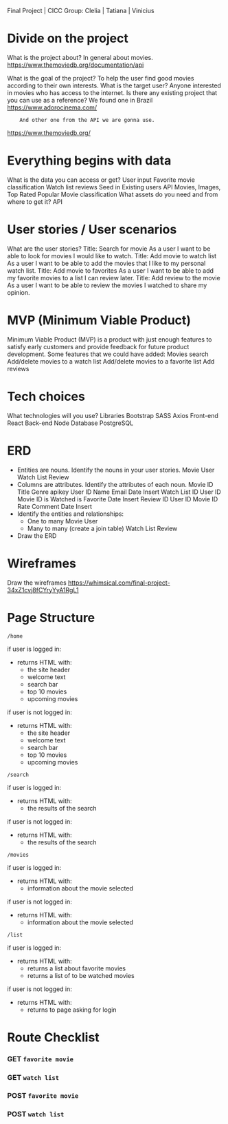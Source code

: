 Final Project | CICC
Group: Clelia | Tatiana | Vinicius

# Divide on the project

What is the project about?
In general about movies.
https://www.themoviedb.org/documentation/api

What is the goal of the project?
To help the user find good movies according to their own interests.
What is the target user?
Anyone interested in movies who has access to the internet.
Is there any existing project that you can use as a reference?
We found one in Brazil
https://www.adorocinema.com/

    	And other one from the API we are gonna use.

https://www.themoviedb.org/

# Everything begins with data

What is the data you can access or get?
User input
Favorite movie classification
Watch list
reviews
Seed in
Existing users
API
Movies, Images, Top Rated Popular
Movie classification
What assets do you need and from where to get it?
API

# User stories / User scenarios

What are the user stories?
Title: Search for movie
As a user I want to be able to look for movies I would like to watch.
Title: Add movie to watch list
As a user I want to be able to add the movies that I like to my personal watch list.
Title: Add movie to favorites
As a user I want to be able to add my favorite movies to a list I can review later.
Title: Add review to the movie
As a user I want to be able to review the movies I watched to share my opinion.

# MVP (Minimum Viable Product)

Minimum Viable Product (MVP) is a product with just enough features to satisfy early customers and provide feedback for future product development.
Some features that we could have added:
Movies search
Add/delete movies to a watch list
Add/delete movies to a favorite list
Add reviews

# Tech choices

What technologies will you use?
Libraries
Bootstrap
SASS
Axios
Front-end
React
Back-end
Node
Database
PostgreSQL

# ERD

- Entities are nouns. Identify the nouns in your user stories.
  Movie
  User
  Watch List
  Review
- Columns are attributes. Identify the attributes of each noun.
  Movie
  ID
  Title
  Genre
  apikey
  User
  ID
  Name
  Email
  Date Insert
  Watch List
  ID
  User ID
  Movie ID
  is Watched
  is Favorite
  Date Insert
  Review
  ID
  User ID
  Movie ID
  Rate
  Comment
  Date Insert
- Identify the entities and relationships:
  - One to many
    Movie
    User
  - Many to many (create a join table)
    Watch List
    Review
- Draw the ERD

# Wireframes

Draw the wireframes
https://whimsical.com/final-project-34xZ1cvj8fCYryYyA1RgL1

# Page Structure

`/home`

if user is logged in:

- returns HTML with:
  - the site header
  - welcome text
  - search bar
  - top 10 movies
  - upcoming movies

if user is not logged in:

- returns HTML with:
  - the site header
  - welcome text
  - search bar
  - top 10 movies
  - upcoming movies

`/search`

if user is logged in:

- returns HTML with:
  - the results of the search

if user is not logged in:

- returns HTML with:
  - the results of the search

`/movies`

if user is logged in:

- returns HTML with:
  - information about the movie selected

if user is not logged in:

- returns HTML with:
  - information about the movie selected

`/list`

if user is logged in:

- returns HTML with:
  - returns a list about favorite movies
  - returns a list of to be watched movies

if user is not logged in:

- returns HTML with:
  - returns to page asking for login

# Route Checklist

### GET `favorite movie`

### GET `watch list`

### POST `favorite movie`

### POST `watch list`

